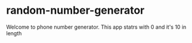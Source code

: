 # random-number-generator
Welcome to phone number generator.
This app statrs with 0 and it's 10 in length
